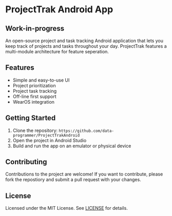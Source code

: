 # ProjectTrak Android App
## Work-in-progress

An open-source project and task tracking Android application that lets you keep track of projects and tasks throughout your day. ProjectTrak features a multi-module architecture for feature seperation.

## Features
- Simple and easy-to-use UI
- Project prioritization
- Project task tracking
- Off-line first support
- WearOS integration

## Getting Started
1. Clone the repository: `https://github.com/data-programmer/ProjectTrakAndroid`
2. Open the project in Android Studio
3. Build and run the app on an emulator or physical device

## Contributing

Contributions to the project are welcome! If you want to contribute, please fork the repostiory and submit a pull request with your changes.

## License

Licensed under the MIT License. See [LICENSE](LICENSE) for details.
